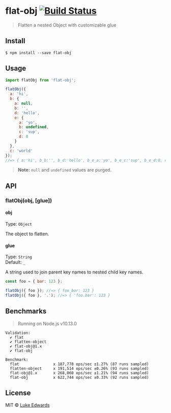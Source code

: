 # flat-obj [![Build Status](https://travis-ci.org/lukeed/flat-obj.svg?branch=master)](https://travis-ci.org/lukeed/flat-obj)

> Flatten a nested Object with customizable glue


## Install

```
$ npm install --save flat-obj
```


## Usage

```js
import flatObj from 'flat-obj';

flatObj({
  a: 'hi',
  b: {
    a: null,
    b: '',
    d: 'hello',
    e: {
      a: 'yo',
      b: undefined,
      c: 'sup',
      d: 0
    }
  },
  c: 'world'
});
//=> { a:'hi', b_b:'', b_d:'hello', b_e_a:'yo', b_e_c:'sup', b_e_d:0, c:'world' }
```

> **Note:** `null` and `undefined` values are purged.

## API

### flatObj(obj, [glue])

#### obj
Type: `Object`

The object to flatten.

#### glue
Type: `String`<br>
Default: `_`

A string used to join parent key names to nested child key names.

```js
const foo = { bar: 123 };

flatObj({ foo }); //=> { foo_bar: 123 }
flatObj({ foo }, '.'); //=> { 'foo.bar': 123 }
```


## Benchmarks

> Running on Node.js v10.13.0

```
Validation:
  ✔ flat
  ✔ flatten-object
  ✔ flat-obj@1.x
  ✔ flat-obj

Benchmark:
  flat               x 187,778 ops/sec ±1.27% (87 runs sampled)
  flatten-object     x 191,514 ops/sec ±0.26% (93 runs sampled)
  flat-obj@1.x       x 268,060 ops/sec ±1.21% (94 runs sampled)
  flat-obj           x 622,744 ops/sec ±0.33% (92 runs sampled)
```


## License

MIT © [Luke Edwards](https://lukeed.com)
